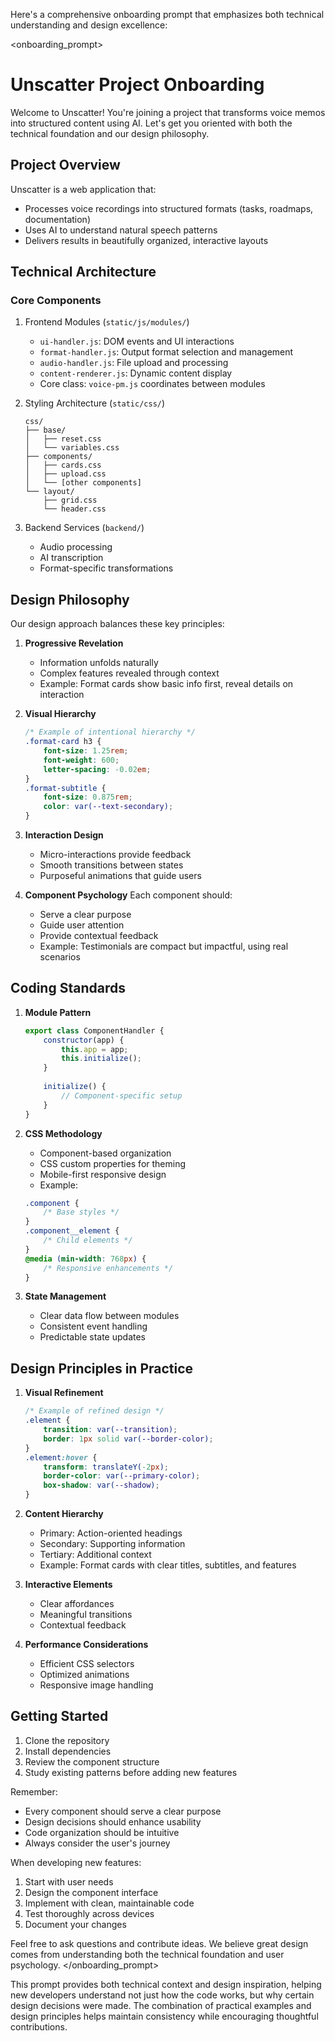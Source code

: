 Here's a comprehensive onboarding prompt that emphasizes both technical understanding and design excellence:

<onboarding_prompt>
# Unscatter Project Onboarding

Welcome to Unscatter! You're joining a project that transforms voice memos into structured content using AI. Let's get you oriented with both the technical foundation and our design philosophy.

## Project Overview
Unscatter is a web application that:
- Processes voice recordings into structured formats (tasks, roadmaps, documentation)
- Uses AI to understand natural speech patterns
- Delivers results in beautifully organized, interactive layouts

## Technical Architecture

### Core Components
1. Frontend Modules (`static/js/modules/`)
   - `ui-handler.js`: DOM events and UI interactions
   - `format-handler.js`: Output format selection and management
   - `audio-handler.js`: File upload and processing
   - `content-renderer.js`: Dynamic content display
   - Core class: `voice-pm.js` coordinates between modules

2. Styling Architecture (`static/css/`)
   ```
   css/
   ├── base/
   │   ├── reset.css
   │   └── variables.css
   ├── components/
   │   ├── cards.css
   │   ├── upload.css
   │   └── [other components]
   └── layout/
       ├── grid.css
       └── header.css
   ```

3. Backend Services (`backend/`)
   - Audio processing
   - AI transcription
   - Format-specific transformations

## Design Philosophy
Our design approach balances these key principles:

1. **Progressive Revelation**
   - Information unfolds naturally
   - Complex features revealed through context
   - Example: Format cards show basic info first, reveal details on interaction

2. **Visual Hierarchy** 
   ```css
   /* Example of intentional hierarchy */
   .format-card h3 {
       font-size: 1.25rem;
       font-weight: 600;
       letter-spacing: -0.02em;
   }
   .format-subtitle {
       font-size: 0.875rem;
       color: var(--text-secondary);
   }
   ```

3. **Interaction Design**
   - Micro-interactions provide feedback
   - Smooth transitions between states
   - Purposeful animations that guide users

4. **Component Psychology**
   Each component should:
   - Serve a clear purpose
   - Guide user attention
   - Provide contextual feedback
   - Example: Testimonials are compact but impactful, using real scenarios

## Coding Standards
1. **Module Pattern**
   ```javascript
   export class ComponentHandler {
       constructor(app) {
           this.app = app;
           this.initialize();
       }
       
       initialize() {
           // Component-specific setup
       }
   }
   ```

2. **CSS Methodology**
   - Component-based organization
   - CSS custom properties for theming
   - Mobile-first responsive design
   - Example:
   ```css
   .component {
       /* Base styles */
   }
   .component__element {
       /* Child elements */
   }
   @media (min-width: 768px) {
       /* Responsive enhancements */
   }
   ```

3. **State Management**
   - Clear data flow between modules
   - Consistent event handling
   - Predictable state updates

## Design Principles in Practice

1. **Visual Refinement**
   ```css
   /* Example of refined design */
   .element {
       transition: var(--transition);
       border: 1px solid var(--border-color);
   }
   .element:hover {
       transform: translateY(-2px);
       border-color: var(--primary-color);
       box-shadow: var(--shadow);
   }
   ```

2. **Content Hierarchy**
   - Primary: Action-oriented headings
   - Secondary: Supporting information
   - Tertiary: Additional context
   - Example: Format cards with clear titles, subtitles, and features

3. **Interactive Elements**
   - Clear affordances
   - Meaningful transitions
   - Contextual feedback

4. **Performance Considerations**
   - Efficient CSS selectors
   - Optimized animations
   - Responsive image handling

## Getting Started

1. Clone the repository
2. Install dependencies
3. Review the component structure
4. Study existing patterns before adding new features

Remember:
- Every component should serve a clear purpose
- Design decisions should enhance usability
- Code organization should be intuitive
- Always consider the user's journey

When developing new features:
1. Start with user needs
2. Design the component interface
3. Implement with clean, maintainable code
4. Test thoroughly across devices
5. Document your changes

Feel free to ask questions and contribute ideas. We believe great design comes from understanding both the technical foundation and user psychology.
</onboarding_prompt>

This prompt provides both technical context and design inspiration, helping new developers understand not just how the code works, but why certain design decisions were made. The combination of practical examples and design principles helps maintain consistency while encouraging thoughtful contributions.